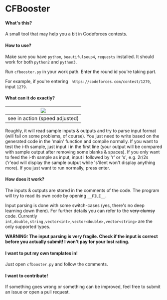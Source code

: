 # CFBooster

#### What's this?

A small tool that may help you a bit in Codeforces contests.

#### How to use?

Make sure you have `python`, `beautifulsoup4`, `requests` installed. It should work for both `python2` and `python3`.

Run `cfbooster.py` in your work path. Enter the round id you're taking part.

For example, if you're entering ` https://codeforces.com/contest/1279`, input `1279`.

#### What can it do exactly?

|![](https://raw.githubusercontent.com/fjzzq2002/CFBooster/master/sample.gif) |
| ---- |
|see in action (speed adjusted)|

Roughly, it will read sample inputs & outputs and try to parse input format (will fail on some problems, of course). You just need to write based on the generated code in the 'main' function and compile normally. If you want to test the i-th sample, just input i in the first line (your output will be compared with sample output after removing some blanks & spaces). If you only want to feed the i-th sample as input, input i followed by 'r' or 's', e.g. 2r/2s ('r'ead will display the sample output while 's'ilent won't display anything more). If you just want to run normally, press enter.

#### How does it work?

The inputs & outputs are stored in the comments of the code. The program will try to read its own code by opening `__FILE__`.

Input parsing is done with some switch-cases (yes, there's no deep learning down there). For further details you can refer to the ~~very clumsy~~ code. Currently `int,double,string,vector<int>,vector<double>,vector<string>` are the only supported types.

**WARNING: The input parsing is very fragile. Check if the input is correct before you actually submit! I won't pay for your lost rating.**

#### I want to put my own templates in!

Just open `cfbooster.py` and follow the comments.

#### I want to contribute!

If something goes wrong or something can be improved, feel free to submit an issue or open a pull request.